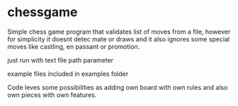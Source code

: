 # chessgame
Simple chess game program that validates list of moves from a file,
however for simplicity it doesnt detec mate or draws and it also
ignores some special moves like castling, en passant or promotion.


just run with text file path parameter

example files included in examples folder




Code leves some possibilities as adding own board with own rules and also own pieces with own features.




